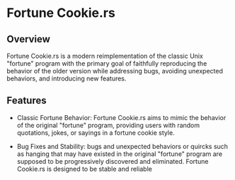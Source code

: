 # Fortune Cookie.rs

## Overview

Fortune Cookie.rs is a modern reimplementation of the classic Unix "fortune" program with the primary goal of faithfully reproducing the behavior of the older version while addressing bugs, avoiding unexpected behaviors, and introducing new features.

## Features

- Classic Fortune Behavior: Fortune Cookie.rs aims to mimic the behavior of the original "fortune" program, providing users with random quotations, jokes, or sayings in a fortune cookie style.

- Bug Fixes and Stability: bugs and unexpected behaviors or quircks such as hanging that may have existed in the original "fortune" program are supposed to be progressively discovered and eliminated.
Fortune Cookie.rs is designed to be stable and reliable
